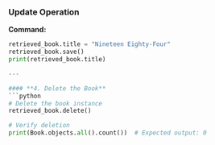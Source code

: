 ### Update Operation
**Command:**
```python
retrieved_book.title = "Nineteen Eighty-Four"
retrieved_book.save()
print(retrieved_book.title)

---

#### **4. Delete the Book**
```python
# Delete the book instance
retrieved_book.delete()

# Verify deletion
print(Book.objects.all().count())  # Expected output: 0
